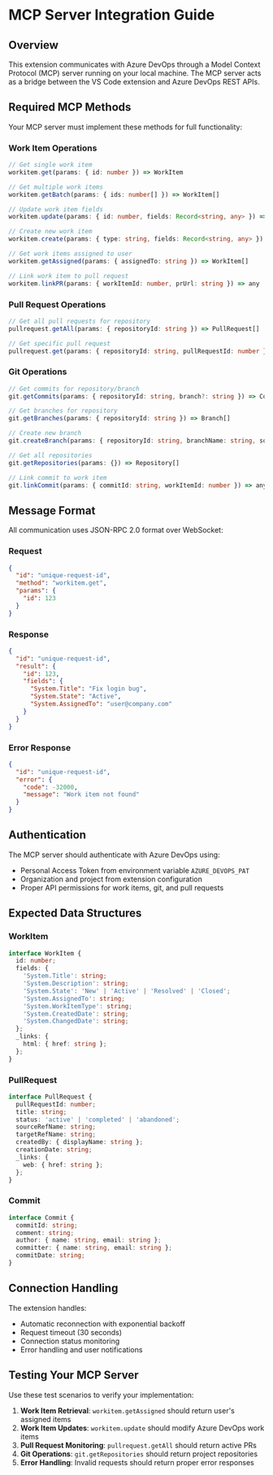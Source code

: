 # MCP Server Integration Guide

## Overview

This extension communicates with Azure DevOps through a Model Context Protocol (MCP) server running on your local machine. The MCP server acts as a bridge between the VS Code extension and Azure DevOps REST APIs.

## Required MCP Methods

Your MCP server must implement these methods for full functionality:

### Work Item Operations
```typescript
// Get single work item
workitem.get(params: { id: number }) => WorkItem

// Get multiple work items
workitem.getBatch(params: { ids: number[] }) => WorkItem[]

// Update work item fields
workitem.update(params: { id: number, fields: Record<string, any> }) => WorkItem

// Create new work item
workitem.create(params: { type: string, fields: Record<string, any> }) => WorkItem

// Get work items assigned to user
workitem.getAssigned(params: { assignedTo: string }) => WorkItem[]

// Link work item to pull request
workitem.linkPR(params: { workItemId: number, prUrl: string }) => any
```

### Pull Request Operations
```typescript
// Get all pull requests for repository
pullrequest.getAll(params: { repositoryId: string }) => PullRequest[]

// Get specific pull request
pullrequest.get(params: { repositoryId: string, pullRequestId: number }) => PullRequest
```

### Git Operations
```typescript
// Get commits for repository/branch
git.getCommits(params: { repositoryId: string, branch?: string }) => Commit[]

// Get branches for repository
git.getBranches(params: { repositoryId: string }) => Branch[]

// Create new branch
git.createBranch(params: { repositoryId: string, branchName: string, sourceBranch: string }) => Branch

// Get all repositories
git.getRepositories(params: {}) => Repository[]

// Link commit to work item
git.linkCommit(params: { commitId: string, workItemId: number }) => any
```

## Message Format

All communication uses JSON-RPC 2.0 format over WebSocket:

### Request
```json
{
  "id": "unique-request-id",
  "method": "workitem.get",
  "params": {
    "id": 123
  }
}
```

### Response
```json
{
  "id": "unique-request-id",
  "result": {
    "id": 123,
    "fields": {
      "System.Title": "Fix login bug",
      "System.State": "Active",
      "System.AssignedTo": "user@company.com"
    }
  }
}
```

### Error Response
```json
{
  "id": "unique-request-id",
  "error": {
    "code": -32000,
    "message": "Work item not found"
  }
}
```

## Authentication

The MCP server should authenticate with Azure DevOps using:
- Personal Access Token from environment variable `AZURE_DEVOPS_PAT`
- Organization and project from extension configuration
- Proper API permissions for work items, git, and pull requests

## Expected Data Structures

### WorkItem
```typescript
interface WorkItem {
  id: number;
  fields: {
    'System.Title': string;
    'System.Description': string;
    'System.State': 'New' | 'Active' | 'Resolved' | 'Closed';
    'System.AssignedTo': string;
    'System.WorkItemType': string;
    'System.CreatedDate': string;
    'System.ChangedDate': string;
  };
  _links: {
    html: { href: string };
  };
}
```

### PullRequest
```typescript
interface PullRequest {
  pullRequestId: number;
  title: string;
  status: 'active' | 'completed' | 'abandoned';
  sourceRefName: string;
  targetRefName: string;
  createdBy: { displayName: string };
  creationDate: string;
  _links: {
    web: { href: string };
  };
}
```

### Commit
```typescript
interface Commit {
  commitId: string;
  comment: string;
  author: { name: string, email: string };
  committer: { name: string, email: string };
  commitDate: string;
}
```

## Connection Handling

The extension handles:
- Automatic reconnection with exponential backoff
- Request timeout (30 seconds)
- Connection status monitoring
- Error handling and user notifications

## Testing Your MCP Server

Use these test scenarios to verify your implementation:

1. **Work Item Retrieval**: `workitem.getAssigned` should return user's assigned items
2. **Work Item Updates**: `workitem.update` should modify Azure DevOps work items
3. **Pull Request Monitoring**: `pullrequest.getAll` should return active PRs
4. **Git Operations**: `git.getRepositories` should return project repositories
5. **Error Handling**: Invalid requests should return proper error responses